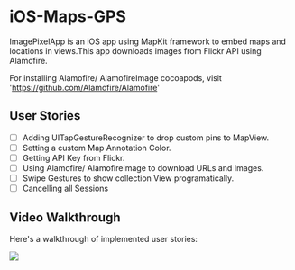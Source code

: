 # iOS-Maps-GPS

ImagePixelApp is an iOS app using MapKit framework to embed maps and locations in views.This app downloads images from Flickr API using Alamofire.

For installing Alamofire/ AlamofireImage cocoapods, visit 'https://github.com/Alamofire/Alamofire'

## User Stories

* [ ] Adding UITapGestureRecognizer to drop custom pins to MapView.
* [ ] Setting a custom Map Annotation Color.
* [ ] Getting API Key from Flickr.
* [ ] Using Alamofire/ AlamofireImage to download URLs and Images.
* [ ] Swipe Gestures to show collection View programatically.
* [ ] Cancelling all Sessions

## Video Walkthrough

Here's a walkthrough of implemented user stories:

<img src='https://user-images.githubusercontent.com/22763087/50612081-9f760400-0e8d-11e9-9875-7c83ba98746b.gif'/>
